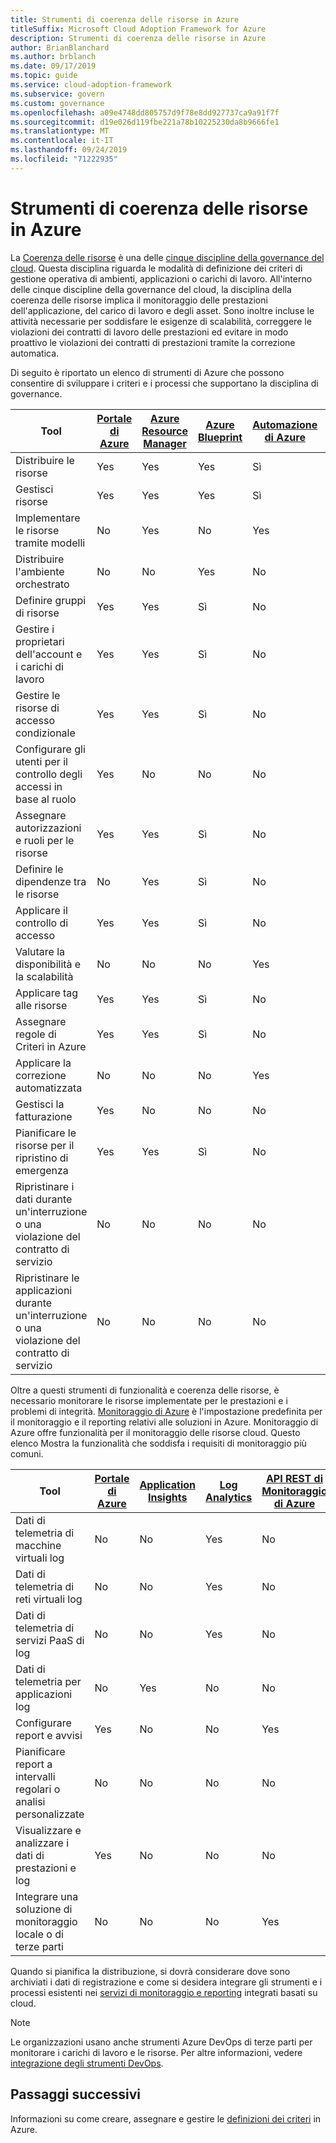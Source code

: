 ```yaml
---
title: Strumenti di coerenza delle risorse in Azure
titleSuffix: Microsoft Cloud Adoption Framework for Azure
description: Strumenti di coerenza delle risorse in Azure
author: BrianBlanchard
ms.author: brblanch
ms.date: 09/17/2019
ms.topic: guide
ms.service: cloud-adoption-framework
ms.subservice: govern
ms.custom: governance
ms.openlocfilehash: a09e4748dd805757d9f78e8dd927737ca9a91f7f
ms.sourcegitcommit: d19e026d119fbe221a78b10225230da8b9666fe1
ms.translationtype: MT
ms.contentlocale: it-IT
ms.lasthandoff: 09/24/2019
ms.locfileid: "71222935"
---
```

# <a name="resource-consistency-tools-in-azure"></a>Strumenti di coerenza delle risorse in Azure

La [Coerenza delle risorse](./index.md) è una delle [cinque discipline della governance del cloud](../governance-disciplines.md). Questa disciplina riguarda le modalità di definizione dei criteri di gestione operativa di ambienti, applicazioni o carichi di lavoro. All'interno delle cinque discipline della governance del cloud, la disciplina della coerenza delle risorse implica il monitoraggio delle prestazioni dell'applicazione, del carico di lavoro e degli asset. Sono inoltre incluse le attività necessarie per soddisfare le esigenze di scalabilità, correggere le violazioni dei contratti di lavoro delle prestazioni ed evitare in modo proattivo le violazioni dei contratti di prestazioni tramite la correzione automatica.

Di seguito è riportato un elenco di strumenti di Azure che possono consentire di sviluppare i criteri e i processi che supportano la disciplina di governance.

| Tool | [Portale di Azure](https://azure.microsoft.com/features/azure-portal)  | [Azure Resource Manager](https://docs.microsoft.com/azure/azure-resource-manager/resource-group-overview)  | [Azure Blueprint](https://docs.microsoft.com/azure/governance/blueprints/overview) | [Automazione di Azure](https://docs.microsoft.com/azure/automation/automation-intro) | [Azure AD](https://docs.microsoft.com/azure/active-directory/fundamentals/active-directory-whatis) | [Backup di Azure](https://docs.microsoft.com/azure/backup/backup-introduction-to-azure-backup) | [Azure Site Recovery](https://docs.microsoft.com/azure/site-recovery/site-recovery-overview) |
|---------|---------|---------|---------|---------|---------|---------|---------|
| Distribuire le risorse                             | Yes | Yes | Yes | Sì | No  | No | No |
| Gestisci risorse                             | Yes | Yes | Yes | Sì | No  | No | No |
| Implementare le risorse tramite modelli             | No  | Yes | No  | Yes | No  | No | No |
| Distribuire l'ambiente orchestrato          | No  | No  | Yes | No  | No  | No | No |
| Definire gruppi di risorse                       | Yes | Yes | Sì | No  | No  | No | No |
| Gestire i proprietari dell'account e i carichi di lavoro           | Yes | Yes | Sì | No  | No  | No | No |
| Gestire le risorse di accesso condizionale       | Yes | Yes | Sì | No  | No  | No | No |
| Configurare gli utenti per il controllo degli accessi in base al ruolo                         | Yes | No  | No  | No  | Yes | No | No |
| Assegnare autorizzazioni e ruoli per le risorse | Yes | Yes | Sì | No  | Yes | No | No |
| Definire le dipendenze tra le risorse        | No  | Yes | Sì | No  | No  | No | No |
| Applicare il controllo di accesso                         | Yes | Yes | Sì | No  | Yes | No | No |
| Valutare la disponibilità e la scalabilità          | No  | No  | No  | Yes | No  | No | No |
| Applicare tag alle risorse                      | Yes | Yes | Sì | No  | No  | No | No |
| Assegnare regole di Criteri in Azure                    | Yes | Yes | Sì | No  | No  | No | No |
| Applicare la correzione automatizzata                  | No  | No  | No  | Yes | No  | No | No |
| Gestisci la fatturazione                               | Yes | No  | No  | No  | No  | No | No |
| Pianificare le risorse per il ripristino di emergenza         | Yes | Yes | Sì | No  | No  | Yes | Yes |
|Ripristinare i dati durante un'interruzione o una violazione del contratto di servizio     | No | No  | No  | No  | No  | Yes | Yes |
|Ripristinare le applicazioni durante un'interruzione o una violazione del contratto di servizio     | No | No  | No  | No  | No  | Yes | Yes |

Oltre a questi strumenti di funzionalità e coerenza delle risorse, è necessario monitorare le risorse implementate per le prestazioni e i problemi di integrità. [Monitoraggio di Azure](https://docs.microsoft.com/azure/azure-monitor/overview) è l'impostazione predefinita per il monitoraggio e il reporting relativi alle soluzioni in Azure. Monitoraggio di Azure offre funzionalità per il monitoraggio delle risorse cloud. Questo elenco Mostra la funzionalità che soddisfa i requisiti di monitoraggio più comuni.

| Tool | [Portale di Azure](https://azure.microsoft.com/features/azure-portal) | [Application Insights](https://docs.microsoft.com/azure/application-insights/app-insights-overview) | [Log Analytics](https://docs.microsoft.com/azure/azure-monitor/log-query/log-query-overview) | [API REST di Monitoraggio di Azure](https://docs.microsoft.com/rest/api/monitor) |
|----------------------------------------------------|--------------|----------------------|---------------|------------------------|
| Dati di telemetria di macchine virtuali log                 | No           | No                   | Yes           | No                     |
| Dati di telemetria di reti virtuali log              | No           | No                   | Yes           | No                     |
| Dati di telemetria di servizi PaaS di log                   | No           | No                   | Yes           | No                     |
| Dati di telemetria per applicazioni log                     | No           | Yes                  | No            | No                     |
| Configurare report e avvisi                       | Yes          | No                   | No            | Yes                    |
| Pianificare report a intervalli regolari o analisi personalizzate        | No           | No                   | No            | No                     |
| Visualizzare e analizzare i dati di prestazioni e log     | Yes          | No                   | No            | No                     |
| Integrare una soluzione di monitoraggio locale o di terze parti     | No           | No                   | No            | Yes                    |

Quando si pianifica la distribuzione, si dovrà considerare dove sono archiviati i dati di registrazione e come si desidera integrare gli strumenti e i processi esistenti nei [servizi di monitoraggio e reporting](../../decision-guides/logging-and-reporting/index.md) integrati basati su cloud.

> [!NOTE]
> Le organizzazioni usano anche strumenti Azure DevOps di terze parti per monitorare i carichi di lavoro e le risorse. Per altre informazioni, vedere [integrazione degli strumenti DevOps](https://azure.microsoft.com/products/devops-tool-integrations).

## <a name="next-steps"></a>Passaggi successivi

Informazioni su come creare, assegnare e gestire le [definizioni dei criteri](https://docs.microsoft.com/azure/governance/policy) in Azure.
